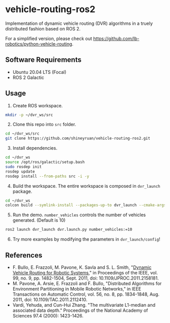 # vehicle-routing-ros2
Implementation of dynamic vehicle routing (DVR) algorithms in a truely distributed fashion based on ROS 2.

For a simplified version, please check out https://github.com/lb-robotics/python-vehicle-routing.

## Software Requirements
- Ubuntu 20.04 LTS (Focal)
- ROS 2 Galactic

## Usage
1. Create ROS workspace.
```bash
mkdir -p ~/dvr_ws/src
```

2. Clone this repo into `src` folder.
```bash
cd ~/dvr_ws/src
git clone https://github.com/shineyruan/vehicle-routing-ros2.git
```

3. Install dependencies.
```bash
cd ~/dvr_ws
source /opt/ros/galactic/setup.bash
sudo rosdep init
rosdep update
rosdep install --from-paths src -i -y
```

4. Build the workspace. The entire workspace is composed in `dvr_launch` package.
```bash
cd ~/dvr_ws
colcon build --symlink-install --packages-up-to dvr_launch --cmake-args -DCMAKE_EXPORT_COMPILE_COMMANDS=1
```

5. Run the demo. `number_vehicles` controls the number of vehicles generated. (Default is 10)
```bash
ros2 launch dvr_launch dvr.launch.py number_vehicles:=10
```

6. Try more examples by modifying the parameters in `dvr_launch/config`!

## References
- F. Bullo, E. Frazzoli, M. Pavone, K. Savla and S. L. Smith, "[Dynamic Vehicle Routing for Robotic Systems](https://ieeexplore.ieee.org/abstract/document/5954127?casa_token=sAaSTkWYbO8AAAAA:eE9HJHY242a0InCpEhtyF0-iPnP2DSIq73AVHbDkbQVy-yuM4i_RGsC-RiwneH00c-z6EfxoNdU)," in Proceedings of the IEEE, vol. 99, no. 9, pp. 1482-1504, Sept. 2011, doi: 10.1109/JPROC.2011.2158181.
- M. Pavone, A. Arsie, E. Frazzoli and F. Bullo, "Distributed Algorithms for Environment Partitioning in Mobile Robotic Networks," in IEEE Transactions on Automatic Control, vol. 56, no. 8, pp. 1834-1848, Aug. 2011, doi: 10.1109/TAC.2011.2112410.
- Vardi, Yehuda, and Cun-Hui Zhang. "The multivariate L1-median and associated data depth." Proceedings of the National Academy of Sciences 97.4 (2000): 1423-1426.
